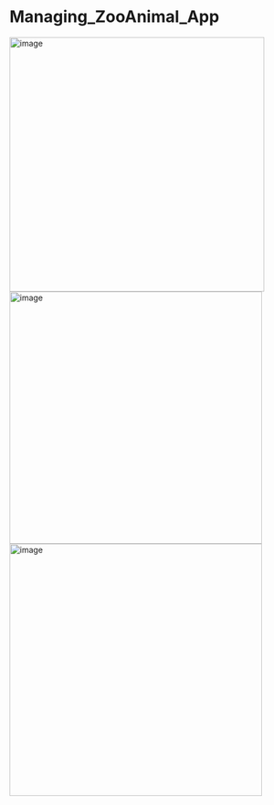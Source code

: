 # Managing_ZooAnimal_App



<img width="446" alt="image" src="https://github.com/reza16977/Managing_ZooAnimal_App/assets/99034042/2873dfd6-dc8f-49c7-9127-d8903e258fc7">

<img width="442" alt="image" src="https://github.com/reza16977/Managing_ZooAnimal_App/assets/99034042/dd5e7832-edac-42c9-8118-02e4a87752e1">

<img width="442" alt="image" src="https://github.com/reza16977/Managing_ZooAnimal_App/assets/99034042/0ff99a51-e6ca-4e01-b9e5-c51273abece0">
